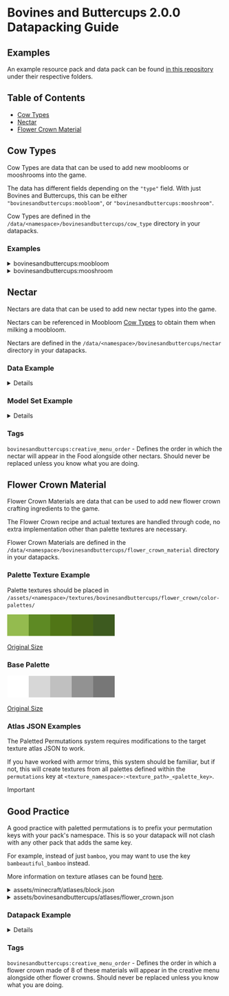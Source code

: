 # Bovines and Buttercups 2.0.0 Datapacking Guide

## Examples

An example resource pack and data pack can be found [in this repository](https://github.com/GreenhouseModding/bovines-and-buttercups-example-pack) under their respective folders.

## Table of Contents

- [Cow Types](#cow-types)
- [Nectar](#nectar)
- [Flower Crown Material](#flower-crown-material)

## Cow Types

Cow Types are data that can be used to add new mooblooms or mooshrooms into the game.

The data has different fields depending on the `"type"` field. With just Bovines and Buttercups, this can be either `"bovinesandbuttercups:moobloom"`, or `"bovinesandbuttercups:mooshroom"`.

Cow Types are defined in the `/data/<namespace>/bovinesandbuttercups/cow_type` directory in your datapacks.

### Examples

<details>
<summary>bovinesandbuttercups:moobloom</summary>

```json
{
    "type": "bovinesandbuttercups:moobloom",
    // Defines the flower that is associated with the adult moobloom.
    // This will appear on a moobloom of this type's back, which block a moobloom of this type will spread when bone meal is used on it, and what item you obtain when shearing a moobloom with this type.
    "flower": {
        // Accepts one (or more) of:
        // A block state. Accepts a "Name" and "Properties" field.
        "block_state": {
            "Name": "minecraft:bamboo",
            "Properties": {
                "age": 1,
                "leaves": "small"
            }
        },
        // A bovines model set (defined in /assets/<namespace>/bovinesandbuttercups/). Has to be of the "bovinesandbuttercups:generic" type.
        // If set alone, blocks/items will not be associated with the other functionalities of this field.
        "model_set": "example:generic_model_set",
        // A custom flower type to use
        // You may read the flower type section to get more information on this.
        "custom_flower": "example:fire_flower"
    },
    // Defines the bud that appears on a baby moobloom of this type's back.
    "bud": {
        "block_state": {
            "Name": "minecraft:bamboo_sapling"
        }
    },
    // The location of the entity texture for this type. Mapped to "assets/<namespace>/textures/entity/<path>.png"
    // This field is optional. If not set, will be set to "assets/<file_namespace>/textures/entity/bovinesandbuttercups/moobloom/<file_path>_moobloom.png"
    "texture_location": "example:bovinesandbuttercups/moobloom/example_moobloom",
    // Textures to render on top of the base moobloom texture.
    // In the base mod, this is used for the grass/moss/snow layers on each moobloom.
    // This field is optional.
    // The below will render the grass layer normally outside of biomes that are tagged as #minecraft:is_jungle, and will render emissively when in these biomes.
    "layers": [
        {
            // The location of the entity texture for this type. Mapped to "assets/<namespace>/textures/entity/<path>.png"
            "texture_location": "bovinesandbuttercups:bovinesandbuttercups/moobloom/moobloom_grass_layer",
            // The texture modifiers for this layer. These will have different effects on the texture when applied.
            // You may read the texture modifier section to get more information on these.
            "texture_modifiers": [
                {
                    "type": "bovinesandbuttercups:fallback"
                },
                {
                    "type": "bovinesandbuttercups:grass_tint"
                }
            ]
        },
        {
            "texture_location": "bovinesandbuttercups:bovinesandbuttercups/moobloom/moobloom_grass_layer",
            "texture_modifiers": [
                {
                    "type": "bovinesandbuttercups:conditioned",
                    "id": "example:example_moobloom/conditioned_modifier",
                    "condition": [
                        {
                            "condition": "minecraft:entity_properties",
                            "entity": "this",
                            "predicate": {
                                "location": {
                                    "biomes": "#minecraft:is_jungle"
                                }
                            }
                        }
                    ]
                },
                {
                    "type": "bovinesandbuttercups:grass_tint"
                },
                {
                    "type": "bovinesandbuttercups:emissive"
                }
            ]
        }
    ],
    // The biomes in which this entity will spawn. 
    // This field is optional.
    "natural_spawns": [
        // Accepts any amounts of a mix of either:
        // A biome key or biome tag (prefixed with #), specifying this way will always have a weight of 1.
        "#minecraft:is_jungle",
        // A weighted entry.
        {
            "biomes": "minecraft:bamboo_jungle",
            "weight": 5
        }
    ],
    // The types that this moobloom may change into when hit by thunder, randomised from the values in this list.
    // This field is optional.
    "thunder_conversion_types": [
        // Accepts any amounts of a mix of either:
        // A cow type key, specifying this way will always have a weight of 1.
        "bovinesandbuttercups:tropical_blue",
        // A weighted entry.
        {
            "type": "bovinesandbuttercups:chargelily",
            "weight": 7
        }
    ],
    // Conditions used for determining if a baby moobloom should become this type upon being bred.
    // Below is a condition that checks if one parent is a tropical blue moobloom and the other is a limelight moobloom.
    // See: https://minecraft.wiki/w/Predicate
    // This field is optional.
    "offspring_conditions": {
        "this_conditions": [
            {
                "condition": "minecraft:entity_properties",
                "entity": "this",
                "predicate": {
                    "type": "bovinesandbuttercups:cow",
                    "type_specific": {
                        "type": "bovinesandbuttercups:tropical_blue"
                    }
                }
            }
        ],
        "other_conditions": [
            {
                "condition": "minecraft:entity_properties",
                "entity": "this",
                "predicate": {
                    "type": "bovinesandbuttercups:cow",
                    "type_specific": {
                        "type": "bovinesandbuttercups:limelight"
                    }
                }
            }
        ]
    },
    // The nectar type (defined in /data/<namespace>/bovinesandbuttercups/nectar/) obtained when milking this cow with a bowl.
    // This field is optional. If unset, any mooblooms with this type will not be able to be milked with a bowl.
    "nectar": "example:example",
    // Particle options associated with this moobloom.
    // This is only used by breeding in the base mod, but may have other uses in addons/integrations.
    // See: https://minecraft.wiki/w/Particle_format
    // This field is optional.
    "particle": {
        "type": "bovinesandbuttercups:bloom",
        // Int color
        "color": 11337549
    }
}
```

</details>


<details>
<summary>bovinesandbuttercups:mooshroom</summary>

```json
{
    "type": "bovinesandbuttercups:mooshroom",
    // Defines the flower that is associated with the adult mooshroom.
    // This will appear on a mooshroom of this type's back, and what item you obtain when shearing a mooshroom with this type.
    "mushroom": {
        // Accepts one (or more) of:
        // A block state. Accepts a "Name" and "Properties" field.
        "block_state": {
            "Name": "minecraft:crimson_fungus"
        },
        // A bovines model set (defined in /assets/<namespace>/bovinesandbuttercups/). Has to be of the "bovinesandbuttercups:generic" type.
        // If set alone, blocks/items will not be associated with the other functionalities of this field.
        "model_set": "example:generic_model_set",
        // A custom mushroom type to use.
        // You may read the mushroom type section to get more information on this.
        "custom_mushroom": "example:truffle"
    },
    // Whether the mooshroom can eat flowers.
    // This field is optional, will fall back to vanilla/other mod behavior if not set.
    "can_eat_flowers": true,
    // The vanilla type that this mooshroom type represents. Used for backwards compatibility.
    // This field is optional, should typically not be set unless you are adding a mooshroom from a mod that extends the vanilla mooshroom type enum.
    "vanilla_type": "red",
    // The location of the entity texture for this type. Mapped to "assets/<namespace>/textures/entity/<path>.png"
    // This field is optional. If not set, will be set to "assets/<file_namespace>/textures/entity/bovinesandbuttercups/mooshroom/<file_path>_mooshroom.png"
    "texture_location": "example:bovinesandbuttercups/mooshroom/example_mooshroom",
    // Textures to render on top of the base mooshroom texture.
    // In the base mod, this is used for the grass/moss/snow layers on each mooshroom.
    // This field is optional.
    // The below will render the grass layer normally outside of biomes that are tagged as #minecraft:is_jungle, and will render emissively when in these biomes.
    "layers": [
        {
            // The location of the entity texture for this type. Mapped to "assets/<namespace>/textures/entity/<path>.png"
            "texture_location": "bovinesandbuttercups:bovinesandbuttercups/mooshroom/mooshroom_mycelium_layer",
            // The texture modifiers for this layer. These will have different effects on the texture when applied.
            // You may read the texture modifier section to get more information on these.
            "texture_modifiers": [
                {
                    "type": "bovinesandbuttercups:fallback"
                }
            ]
        },
        {
            "texture_location": "bovinesandbuttercups:bovinesandbuttercups/mooshroom/mooshroom_mycelium_layer",
            "texture_modifiers": [
                {
                    "type": "bovinesandbuttercups:conditioned",
                    "id": "example:example_mooshroom/conditioned_modifier",
                    "condition": [
                        {
                            "condition": "minecraft:entity_properties",
                            "entity": "this",
                            "predicate": {
                                "location": {
                                    "biomes": "minecraft:crimson_forest"
                                }
                            }
                        }
                    ]
                },
                {
                    "type": "bovinesandbuttercups:emissive"
                }
            ]
        }
    ],
    // The biomes in which this entity will spawn. 
    // This field is optional.
    "natural_spawns": [
        // Accepts any amounts of a mix of either:
        // A biome key or biome tag (prefixed with #), specifying this way will always have a weight of 1.
        "#minecraft:is_nether",
        // A weighted entry.
        {
            "biomes": "minecraft:crimson_forest",
            "weight": 5
        }
    ],
    // The types that this mooshroom may change into when hit by thunder, randomised from the values in this list.
    // This field is optional.
    "thunder_conversion_types": [
        // Accepts any amounts of a mix of either:
        // A cow type key, specifying this way will always have a weight of 1.
        "bovinesandbuttercups:brown_mushroom",
        // A weighted entry.
        {
            "type": "bovinesandbuttercups:red_mushroom",
            "weight": 7
        }
    ],
    // Conditions used for determining if a baby mooshroom should become this type upon being bred.
    // Below is a condition that checks if one parent is a red mooshroom and the other is a brown mooshroom.
    // See: https://minecraft.wiki/w/Predicate
    // This field is optional.
    "offspring_conditions": {
        "this_conditions": [
            {
                "condition": "minecraft:entity_properties",
                "entity": "this",
                "predicate": {
                    "type": "bovinesandbuttercups:cow",
                    "type_specific": {
                        "type": "bovinesandbuttercups:red_mushroom"
                    }
                }
            }
        ],
        "other_conditions": [
            {
                "condition": "minecraft:entity_properties",
                "entity": "this",
                "predicate": {
                    "type": "bovinesandbuttercups:cow",
                    "type_specific": {
                        "type": "bovinesandbuttercups:brown_mushroom"
                    }
                }
            }
        ]
    },
    // Particle options associated with this mooshroom.
    // This is only used by breeding in the base mod, but may have other uses in addons/integrations.
    // See: https://minecraft.wiki/w/Particle_format
    // This field is optional.
    "particle": {
        "type": "bovinesandbuttercups:shroom",
        // Int color
        "color": 11337549
    }
}
```

</details>

## Nectar

Nectars are data that can be used to add new nectar types into the game.

Nectars can be referenced in Moobloom [Cow Types](#cow-types) to obtain them when milking a moobloom.

Nectars are defined in the `/data/<namespace>/bovinesandbuttercups/nectar` directory in your datapacks.

### Data Example

<details>

```json
{
    // A list of effects to apply lockdown for.
    // Accepts an 'id' field and a 'duration' field.
    "effects": [
      {
        "duration": 9600,
        "id": "minecraft:fire_resistance"
      },
      {
        "duration": 2400,
        "id": "minecraft:regeneration"
      }
    ],
    // A bovines model set (defined in /assets/<namespace>/bovinesandbuttercups/). Has to be of the "bovinesandbuttercups:item" type.
    "model_set": "example:example_nectar_bowl"
}
```

</details>

### Model Set Example

<details>

Defined as `/assets/<namespace>/bovinesandbuttercups/<path>.json`

```json
{
    "type": "bovinesandbuttercups:item",
    "item_model": "example:example_nectar_bowl"
}
```

</details>

### Tags

`bovinesandbuttercups:creative_menu_order` - Defines the order in which the nectar will appear in the Food  alongside other nectars. Should never be replaced unless you know what you are doing.

## Flower Crown Material

Flower Crown Materials are data that can be used to add new flower crown crafting ingredients to the game.

The Flower Crown recipe and actual textures are handled through code, no extra implementation other than palette textures are necessary.

Flower Crown Materials are defined in the `/data/<namespace>/bovinesandbuttercups/flower_crown_material` directory in your datapacks.

### Palette Texture Example

Palette textures should be placed in `/assets/<namespace>/textures/bovinesandbuttercups/flower_crown/color-palettes/`

![Base Palette](img/bamboo_leaf_palette.png)

[Original Size](bovines-example-resourcepack/assets/example/textures/bovinesandbuttercups/flower_crown/color_palettes/example_flower_crown_material.png)

### Base Palette
![Base Palette](img/flower_crown_palette.png)

[Original Size](https://github.com/GreenhouseModding/bovines-and-buttercups/blob/1.21/common/src/main/resources/assets/bovinesandbuttercups/textures/bovinesandbuttercups/flower_crown/color_palettes/flower_crown_palette.png)

### Atlas JSON Examples

The Paletted Permutations system requires modifications to the target texture atlas JSON to work.

If you have worked with armor trims, this system should be familiar, but if not, this will create textures from all palettes defined within the `permutations` key at `<texture_namespace>:<texture_path>_<palette_key>`.

> [!IMPORTANT]
>
> ## Good Practice
>
> A good practice with paletted permutations is to prefix your permutation keys with your pack's namespace. This is so your datapack will not clash with any other pack that adds the same key.
>
> For example, instead of just `bamboo`, you may want to use the key `bambeautiful_bamboo` instead.


More information on texture atlases can be found [here](https://minecraft.wiki/w/Atlas).

<details>
<summary>assets/minecraft/atlases/block.json</summary>

```json
{
    "sources": [
        {
            // The type of atlas source, should be kept as paletted permutations.
            "type": "paletted_permutations",
            // Every texture to modify with the below palettes.
            // Should generally be kept to the Bovines textures unless you know what you are doing.
            // Some of the texture's pixels should map to the exact color of the palette key, any pixel that doesn't is ignored.
            "textures": [
                "bovinesandbuttercups:bovinesandbuttercups/flower_crown/items/top_left",
                "bovinesandbuttercups:bovinesandbuttercups/flower_crown/items/top",
                "bovinesandbuttercups:bovinesandbuttercups/flower_crown/items/top_right",
                "bovinesandbuttercups:bovinesandbuttercups/flower_crown/items/center_left",
                "bovinesandbuttercups:bovinesandbuttercups/flower_crown/items/center_right",
                "bovinesandbuttercups:bovinesandbuttercups/flower_crown/items/bottom_left",
                "bovinesandbuttercups:bovinesandbuttercups/flower_crown/items/bottom",
                "bovinesandbuttercups:bovinesandbuttercups/flower_crown/items/bottom_right"
            ],
            // The base palette, this should be kept to the Bovines texture unless you are using textures with a custom palette.
            "palette_key": "bovinesandbuttercups:bovinesandbuttercups/flower_crown/color_palettes/flower_crown_palette",
            // A key value object with the trailing name of the texture as the key and the palette texture as the value.
            // Supports multiple key value pairs.
            "permutations": {
                "example_flower_crown_material": "example:bovinesandbuttercups/flower_crown/color_palettes/example_flower_crown_material"
            }
        }
    ]
}
```

</details>

<details>
<summary>assets/bovinesandbuttercups/atlases/flower_crown.json</summary>

```json
{
    "sources": [
        {
            // The type of atlas source, should be kept as paletted permutations.
            "type": "paletted_permutations",
            // Every texture to modify with the below palettes.
            // Should generally be kept to the Bovines textures unless you know what you are doing.
            // Some of the texture's pixels should map to the exact color of the palette key, any pixel that doesn't is ignored.
            "textures": [
                "bovinesandbuttercups:bovinesandbuttercups/flower_crown/models/top_left",
                "bovinesandbuttercups:bovinesandbuttercups/flower_crown/models/top",
                "bovinesandbuttercups:bovinesandbuttercups/flower_crown/models/top_right",
                "bovinesandbuttercups:bovinesandbuttercups/flower_crown/models/center_left",
                "bovinesandbuttercups:bovinesandbuttercups/flower_crown/models/center_right",
                "bovinesandbuttercups:bovinesandbuttercups/flower_crown/models/bottom_left",
                "bovinesandbuttercups:bovinesandbuttercups/flower_crown/models/bottom",
                "bovinesandbuttercups:bovinesandbuttercups/flower_crown/models/bottom_right"
            ],
            // The base palette, this should be kept to the Bovines texture unless you are using textures with a custom palette.
            "palette_key": "bovinesandbuttercups:bovinesandbuttercups/flower_crown/color_palettes/flower_crown_palette",
            // A key value object with the trailing name of the texture as the key and the palette texture as the value.
            // Supports multiple key value pairs.
            "permutations": {
                "example_flower_crown_material": "example:bovinesandbuttercups/flower_crown/color_palettes/example_flower_crown_material"
            }
        }
    ]
}
```

</details>

### Datapack Example

<details>

```json
{
    // The description text to use in the item tooltip.
    // Will be displayed as <description> x <number>.
    "description": {
        "color": "#557F12",
        "translate": "flower_crown_material.example.example"
    },
    // The ingredient to use in the flower crown recipe to get this material while crafting a flower crown.
    "ingredient": {
        "id": "minecraft:bamboo"
    },
    // The textures to use whilst this flower crown is equipped on an entity.
    // Key names are based on where the item was placed in the crafting table.
    // If you are using the paletted permutation system, this should be `<namespace>:bovinesandbuttercups/flower_crown/models/<key_name>_<path>`.
    "equipped_textures": {
        "bottom": "bovinesandbuttercups:bovinesandbuttercups/flower_crown/models/bottom_example_flower_crown_material",
        "bottom_left": "bovinesandbuttercups:bovinesandbuttercups/flower_crown/models/bottom_left_example_flower_crown_material",
        "bottom_right": "bovinesandbuttercups:bovinesandbuttercups/flower_crown/models/bottom_right_example_flower_crown_material",
        "center_left": "bovinesandbuttercups:bovinesandbuttercups/flower_crown/models/center_left_example_flower_crown_material",
        "center_right": "bovinesandbuttercups:bovinesandbuttercups/flower_crown/models/center_right_example_flower_crown_material",
        "top": "bovinesandbuttercups:bovinesandbuttercups/flower_crown/models/top_example_flower_crown_material",
        "top_left": "bovinesandbuttercups:bovinesandbuttercups/flower_crown/models/top_left_example_flower_crown_material",
        "top_right": "bovinesandbuttercups:bovinesandbuttercups/flower_crown/models/top_right_example_flower_crown_material"
    },
    // The textures to use for this flower crown as an item..
    // Key names are based on where the item was placed in the crafting table.
    // If you are using the paletted permutation system, this should be `<namespace>:bovinesandbuttercups/flower_crown/items/<key_name>_<path>`.
    // Bottom Left, Bottom and Bottom Right are unused in the base mod, but are there for the sake of resource packs that modify the flower crown item textures.
    "item_textures": {
        "bottom": "bovinesandbuttercups:bovinesandbuttercups/flower_crown/items/bottom_example_flower_crown_material",
        "bottom_left": "bovinesandbuttercups:bovinesandbuttercups/flower_crown/items/bottom_left_example_flower_crown_material",
        "bottom_right": "bovinesandbuttercups:bovinesandbuttercups/flower_crown/items/bottom_right_example_flower_crown_material",
        "center_left": "bovinesandbuttercups:bovinesandbuttercups/flower_crown/items/center_left_example_flower_crown_material",
        "center_right": "bovinesandbuttercups:bovinesandbuttercups/flower_crown/items/center_right_example_flower_crown_material",
        "top": "bovinesandbuttercups:bovinesandbuttercups/flower_crown/items/top_example_flower_crown_material",
        "top_left": "bovinesandbuttercups:bovinesandbuttercups/flower_crown/items/top_left_example_flower_crown_material",
        "top_right": "bovinesandbuttercups:bovinesandbuttercups/flower_crown/items/top_right_example_flower_crown_material"
    }
}
```

</details>

### Tags

`bovinesandbuttercups:creative_menu_order` - Defines the order in which a flower crown made of 8 of these materials will appear in the creative menu alongside other flower crowns. Should never be replaced unless you know what you are doing.

